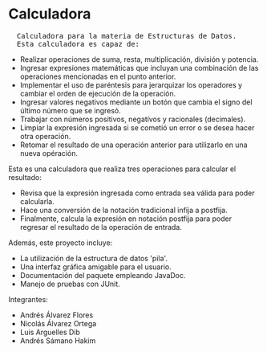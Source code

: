 # Calculadora
<pre>
  Calculadora para la materia de Estructuras de Datos.
  Esta calculadora es capaz de:
</pre>
  <ul>
    <li> Realizar operaciones de suma, resta, multiplicación, división y potencia. </li>
    <li> Ingresar expresiones matemáticas que incluyan una combinación de las operaciones mencionadas en el punto anterior. </li>
    <li> Implementar el uso de paréntesis para jerarquizar los operadores y cambiar el orden de ejecución de la operación. </li>
    <li> Ingresar valores negativos mediante un botón que cambia el signo del último número que se ingresó. </li>
    <li> Trabajar con números positivos, negatívos y racionales (decimales). </li>
    <li> Limpiar la expresión ingresada si se cometió un error o se desea hacer otra operación. </li>
    <li> Retomar el resultado de una operación anterior para utilizarlo en una nueva opéración. </li>
  </ul>
  Esta es una calculadora que realiza tres operaciones para calcular el resultado:
  <ul>
    <li> Revisa que la expresión ingresada como entrada sea válida para poder calcularla. </li>
    <li> Hace una conversión de la notación tradicional infija a postfija. </li>
    <li> Finalmente, calcula la expresión en notación postfija para poder regresar el resultado de la operación de entrada. </li>
  </ul>
  Además, este proyecto incluye:
  <ul> 
    <li> La utilización de la estructura de datos 'pila'. </li>
    <li> Una interfaz gráfica amigable para el usuario. </li>
    <li> Documentación del paquete empleando JavaDoc. </li>
    <li> Manejo de pruebas con JUnit. </li>
  </ul>
  Integrantes:
  <ul>
    <li> Andrés Álvarez Flores </li>
    <li> Nicolás Álvarez Ortega </li>
    <li> Luis Arguelles Dib </li>
    <li> Andrés Sámano Hakim </li>
  </ul>

